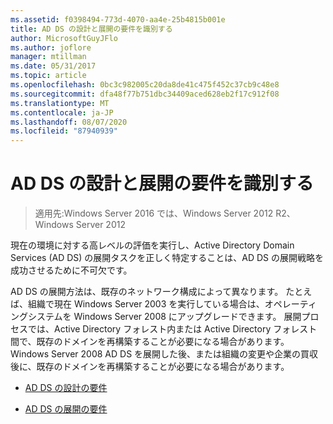 ```yaml
---
ms.assetid: f0398494-773d-4070-aa4e-25b4815b001e
title: AD DS の設計と展開の要件を識別する
author: MicrosoftGuyJFlo
ms.author: joflore
manager: mtillman
ms.date: 05/31/2017
ms.topic: article
ms.openlocfilehash: 0bc3c982005c20da8de41c475f452c37cb9c48e8
ms.sourcegitcommit: dfa48f77b751dbc34409aced628eb2f17c912f08
ms.translationtype: MT
ms.contentlocale: ja-JP
ms.lasthandoff: 08/07/2020
ms.locfileid: "87940939"
---
```

# <a name="identifying-your-ad-ds-design-and-deployment-requirements"></a>AD DS の設計と展開の要件を識別する

>適用先:Windows Server 2016 では、Windows Server 2012 R2、Windows Server 2012

現在の環境に対する高レベルの評価を実行し、Active Directory Domain Services (AD DS) の展開タスクを正しく特定することは、AD DS の展開戦略を成功させるために不可欠です。

AD DS の展開方法は、既存のネットワーク構成によって異なります。 たとえば、組織で現在 Windows Server 2003 を実行している場合は、オペレーティングシステムを Windows Server 2008 にアップグレードできます。 展開プロセスでは、Active Directory フォレスト内または Active Directory フォレスト間で、既存のドメインを再構築することが必要になる場合があります。 Windows Server 2008 AD DS を展開した後、または組織の変更や企業の買収後に、既存のドメインを再構築することが必要になる場合があります。

-   [AD DS の設計の要件](../../ad-ds/plan/AD-DS-Design-Requirements.md)

-   [AD DS の展開の要件](../../ad-ds/plan/AD-DS-Deployment-Requirements.md)



